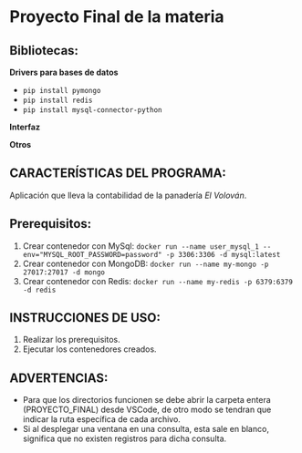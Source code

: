 # Proyecto Final de la materia

## Bibliotecas:
**Drivers para bases de datos**
* `pip install pymongo`
* `pip install redis`
* `pip install mysql-connector-python`

**Interfaz**

**Otros**

## CARACTERÍSTICAS DEL PROGRAMA:
Aplicación que lleva la contabilidad de la panadería *El Volován*.

## Prerequisitos:
1. Crear contenedor con MySql: `docker run --name user_mysql_1 --env="MYSQL_ROOT_PASSWORD=password" -p 3306:3306 -d mysql:latest`
2. Crear contenedor con MongoDB: `docker run --name my-mongo -p 27017:27017 -d mongo ` 
3. Crear contenedor con Redis: `docker run --name my-redis -p 6379:6379 -d redis ` 


## INSTRUCCIONES DE USO:
1. Realizar los prerequisitos.
2. Ejecutar los contenedores creados.

## ADVERTENCIAS:
- Para que los directorios funcionen se debe abrir la carpeta entera (PROYECTO_FINAL) desde VSCode, de otro modo se tendran que indicar la ruta específica de cada archivo.
- Si al desplegar una ventana en una consulta, esta sale en blanco, significa que no existen registros para dicha consulta.
